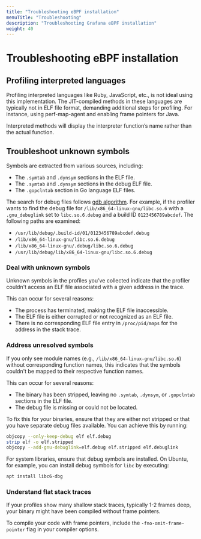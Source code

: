 ```yaml
---
title: "Troubleshooting eBPF installation"
menuTitle: "Troubleshooting"
description: "Troubleshooting Grafana eBPF installation"
weight: 40
---
```


# Troubleshooting eBPF installation

## Profiling interpreted languages

Profiling interpreted languages like Ruby, JavaScript, etc., is not ideal using this implementation.
The JIT-compiled methods in these languages are typically not in ELF file format, demanding additional steps for
profiling. For instance, using perf-map-agent and enabling frame pointers for Java.

Interpreted methods will display the interpreter function’s name rather than the actual function.

## Troubleshoot unknown symbols

Symbols are extracted from various sources, including:

* The `.symtab` and `.dynsym` sections in the ELF file.
* The `.symtab` and `.dynsym` sections in the debug ELF file.
* The `.gopclntab` section in Go language ELF files.

The search for debug files follows [gdb algorithm](https://sourceware.org/gdb/onlinedocs/gdb/Separate-Debug-Files.html).
For example, if the profiler wants to find the debug file
for `/lib/x86_64-linux-gnu/libc.so.6`
with a `.gnu_debuglink` set to `libc.so.6.debug` and a build ID `0123456789abcdef`. The following paths are examined:

* `/usr/lib/debug/.build-id/01/0123456789abcdef.debug`
* `/lib/x86_64-linux-gnu/libc.so.6.debug`
* `/lib/x86_64-linux-gnu/.debug/libc.so.6.debug`
* `/usr/lib/debug/lib/x86_64-linux-gnu/libc.so.6.debug`

### Deal with unknown symbols

Unknown symbols in the profiles you’ve collected indicate that the profiler couldn't access an ELF file associated with a given address in the trace.

This can occur for several reasons:

* The process has terminated, making the ELF file inaccessible.
* The ELF file is either corrupted or not recognized as an ELF file.
* There is no corresponding ELF file entry in `/proc/pid/maps` for the address in the stack trace.

### Address unresolved symbols

If you only see module names (e.g., `/lib/x86_64-linux-gnu/libc.so.6`) without corresponding function names, this
indicates that the symbols couldn't be mapped to their respective function names.

This can occur for several reasons:

* The binary has been stripped, leaving no `.symtab`, `.dynsym`, or `.gopclntab` sections in the ELF file.
* The debug file is missing or could not be located.

To fix this for your binaries, ensure that they are either not stripped or that you have separate
debug files available. You can achieve this by running:

```bash
objcopy --only-keep-debug elf elf.debug
strip elf -o elf.stripped
objcopy --add-gnu-debuglink=elf.debug elf.stripped elf.debuglink
```

For system libraries, ensure that debug symbols are installed. On Ubuntu, for example, you can install debug symbols
for `libc` by executing:

```bash
apt install libc6-dbg
```

### Understand flat stack traces

If your profiles show many shallow stack traces, typically 1-2 frames deep, your binary might have been compiled without frame pointers.

To compile your code with frame pointers, include the `-fno-omit-frame-pointer` flag in your compiler options.
